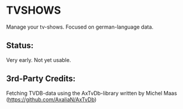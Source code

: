 TVSHOWS
====
Manage your tv-shows. Focused on german-language data. 

Status:
-------

Very early. Not yet usable.

3rd-Party Credits:
------------------
Fetching TVDB-data using the AxTvDb-library written by Michel Maas (https://github.com/AxaliaN/AxTvDb)

